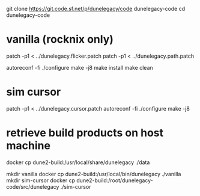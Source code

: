 git clone https://git.code.sf.net/p/dunelegacy/code dunelegacy-code
cd dunelegacy-code

# vanilla (rocknix only)
patch -p1 < ../dunelegacy.flicker.patch
patch -p1 < ../dunelegacy.path.patch

autoreconf -fi
./configure
make -j8
make install
make clean

# sim cursor
patch -p1 < ../dunelegacy.cursor.patch
autoreconf -fi
./configure
make -j8

# retrieve build products on host machine
docker cp dune2-build:/usr/local/share/dunelegacy ./data

mkdir vanilla
docker cp dune2-build:/usr/local/bin/dunelegacy ./vanilla
mkdir sim-cursor
docker cp dune2-build:/root/dunelegacy-code/src/dunelegacy ./sim-cursor
